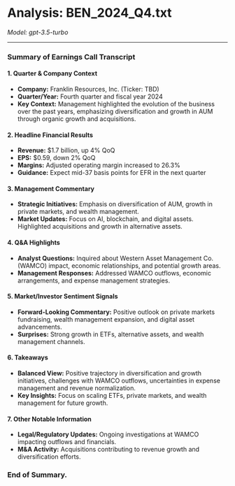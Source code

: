 # Analysis: BEN_2024_Q4.txt

*Model: gpt-3.5-turbo*

---

### Summary of Earnings Call Transcript

#### 1. **Quarter & Company Context**
- **Company:** Franklin Resources, Inc. (Ticker: TBD)
- **Quarter/Year:** Fourth quarter and fiscal year 2024
- **Key Context:** Management highlighted the evolution of the business over the past years, emphasizing diversification and growth in AUM through organic growth and acquisitions.

#### 2. **Headline Financial Results**
- **Revenue:** $1.7 billion, up 4% QoQ
- **EPS:** $0.59, down 2% QoQ
- **Margins:** Adjusted operating margin increased to 26.3%
- **Guidance:** Expect mid-37 basis points for EFR in the next quarter

#### 3. **Management Commentary**
- **Strategic Initiatives:** Emphasis on diversification of AUM, growth in private markets, and wealth management.
- **Market Updates:** Focus on AI, blockchain, and digital assets. Highlighted acquisitions and growth in alternative assets.

#### 4. **Q&A Highlights**
- **Analyst Questions:** Inquired about Western Asset Management Co. (WAMCO) impact, economic relationships, and potential growth areas.
- **Management Responses:** Addressed WAMCO outflows, economic arrangements, and expense management strategies.

#### 5. **Market/Investor Sentiment Signals**
- **Forward-Looking Commentary:** Positive outlook on private markets fundraising, wealth management expansion, and digital asset advancements.
- **Surprises:** Strong growth in ETFs, alternative assets, and wealth management channels.

#### 6. **Takeaways**
- **Balanced View:** Positive trajectory in diversification and growth initiatives, challenges with WAMCO outflows, uncertainties in expense management and revenue normalization.
- **Key Insights:** Focus on scaling ETFs, private markets, and wealth management for future growth.

#### 7. **Other Notable Information**
- **Legal/Regulatory Updates:** Ongoing investigations at WAMCO impacting outflows and financials.
- **M&A Activity:** Acquisitions contributing to revenue growth and diversification efforts.

### End of Summary.